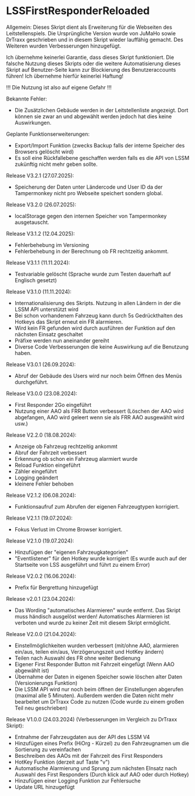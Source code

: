 # LSSFirstResponderReloaded

Allgemein:
Dieses Skript dient als Erweiterung für die Webseiten des Leitstellenspiels. 
Die Ursprüngliche Version wurde von JuMaHo sowie DrTraxx geschrieben und in diesem Skript wieder lauffähig gemacht. 
Des Weiteren wurden Verbesserungen hinzugefügt.

Ich übernehme keinerlei Garantie, dass dieses Skript funktioniert. Die falsche Nutzung dieses Skripts oder die weitere Automatisierung dieses Skript auf Benutzer-Seite kann zur Blockierung des Benutzeraccounts führen! Ich übernehme hierfür keinerlei Haftung! 

!!! Die Nutzung ist also auf eigene Gefahr !!!

Bekannte Fehler:
  -  Die Zusätzlichen Gebäude werden in der Leitstellenliste angezeigt. Dort können sie zwar an und abgewählt werden jedoch hat dies keine Auswirkungen.

Geplante Funktionserweiterungen:
  - Export/Import Funktion (zwecks Backup falls der interne Speicher des Browsers gelöscht wird)
  - Es soll eine Rückfallebene geschaffen werden falls es die API von LSSM zukünftig nicht mehr geben sollte.

Release V3.2.1 (27.07.2025):
- Speicherung der Daten unter Ländercode und User ID da der Tampermonkey nicht pro Webseite speichert sondern global.

Release V3.2.0 (26.07.2025):
- localStorage gegen den internen Speicher von Tampermonkey ausgetauscht.

Release V3.1.2 (12.04.2025):
- Fehlerbehebung im Versioning
- Fehlerbehebung in der Berechnung ob FR rechtzeitig ankommt.

Release V3.1.1 (11.11.2024):
  - Testvariable gelöscht (Sprache wurde zum Testen dauerhaft auf Englisch gesetzt)

Release V3.1.0 (11.11.2024):
  - Internationalisierung des Skripts. Nutzung in allen Ländern in der die LSSM API unterstützt wird
  - Bei schon vorhandenem Fahrzeug kann durch 5s Gedrückthalten des Hotkeys das Skript erneut ein FR alarmieren.
  - Wird kein FR gefunden wird durch ausführen der Funktion auf den nächsten Einsatz geschaltet
  - Präfixe werden nun aneinander gereiht
  - Diverse Code Verbesserungen die keine Auswirkung auf die Benutzung haben.

Release V3.0.1 (26.09.2024):
  - Abruf der Gebäude des Users wird nur noch beim Öffnen des Menüs durchgeführt.

Release V3.0.0 (23.08.2024):
  - First Responder 2Go eingeführt
  - Nutzung einer AAO als FRR Button verbessert (Löschen der AAO wird abgefangen, AAO wird geleert wenn sie als FRR AAO ausgewählt wird usw.)

Release V2.2.0 (18.08.2024):
  - Anzeige ob Fahrzeug rechtzeitig ankommt
  - Abruf der Fahrzeit verbessert
  - Erkennung ob schon ein Fahrzeug alarmiert wurde
  - Reload Funktion eingeführt
  - Zähler eingeführt
  - Logging geändert
  - kleinere Fehler behoben

Release V2.1.2 (06.08.2024):
  - Funktionsaufruf zum Abrufen der eigenen Fahrzeugtypen korrigiert.

Release V2.1.1 (19.07.2024):
  - Fokus Verlust im Chrome Browser korrigiert.

Release V2.1.0 (19.07.2024):
  - Hinzufügen der "eigenen Fahrzeugkategorien"
  - "Eventlistener" für den Hotkey wurde korrigiert (Es wurde auch auf der Startseite von LSS ausgeführt und führt zu einem Error)

Release V2.0.2 (16.06.2024):
  - Prefix für Bergrettung hinzugefügt

Release v2.0.1 (23.04.2024):
  - Das Wording "automatisches Alarmieren" wurde entfernt. Das Skript muss händisch ausgelöst werden! Automatisches Alarmieren ist verboten und wurde zu keiner Zeit mit diesem Skript ermöglicht.

Release V2.0.0 (21.04.2024):
  - Einstellmöglichkeiten wurden verbessert (mit/ohne AAO, alarmieren ein/aus, teilen ein/aus, Verzögerungszeit und HotKey ändern)
  - Teilen nach Auswahl des FR ohne weiter Bedienung
  - Eigener First Responder Button mit Fahrzeit eingefügt (Wenn AAO abgewählt ist)
  - Übernahme der Daten in eigenen Speicher sowie löschen alter Daten (Versionierungs Funktion)
  - Die LSSM API wird nur noch beim öffnen der Einstellungen abgerufen (maximal alle 5 Minuten). Außerdem werden die Daten nicht mehr bearbeitet um DrTraxx Code zu nutzen (Code wurde zu einem großen Teil neu geschrieben)

Release V1.0.0 (24.03.2024) (Verbesserungen im Vergleich zu DrTraxx Skript):
  -  Entnahme der Fahrzeugdaten aus der API des LSSM V4
  -  Hinzufügen eines Prefix (HiOrg - Kürzel) zu den Fahrzeugnamen um die Sortierung zu vereinfachen
  -  Beschreiben des AAOs mit der Fahrzeit des First Responders
  -  HotKey Funktion (derzeit auf Taste "v")
  -  Automatische Alarmierung und Sprung zum nächsten EInsatz nach Auswahl des First Responders (Durch klick auf AAO oder durch Hotkey)
  -  Hinzufügen einer Logging Funktion zur Fehlersuche
  -  Update URL hinzugefügt
